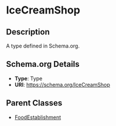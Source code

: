 # IceCreamShop

## Description
A type defined in Schema.org.

## Schema.org Details
- **Type**: Type
- **URI**: https://schema.org/IceCreamShop

## Parent Classes
- [FoodEstablishment](../FoodEstablishment.md)

